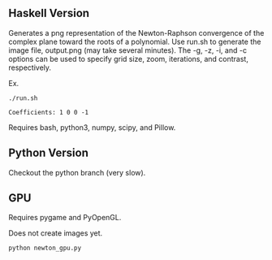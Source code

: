 ## Haskell Version
Generates a png representation of the Newton-Raphson convergence of the complex plane toward the roots of a polynomial. Use run.sh to generate the image file, output.png (may take several minutes). The -g, -z, -i, and -c options can be used to specify grid size, zoom, iterations, and contrast, respectively.

Ex.

`./run.sh`

`Coefficients: 1 0 0 -1`

Requires bash, python3, numpy, scipy, and Pillow.

## Python Version

Checkout the python branch (very slow).

## GPU

Requires pygame and PyOpenGL.

Does not create images yet.

`python newton_gpu.py`
